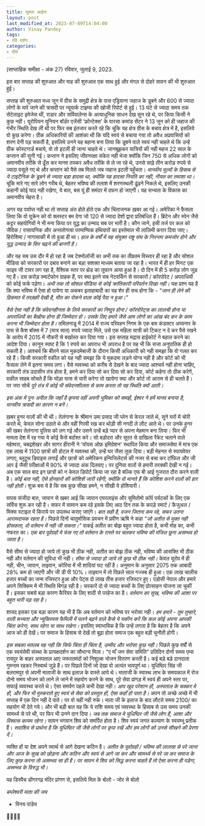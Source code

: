 ```yaml
---
title: घूमता आईना
layout: post
last_modified_at: 2023-07-09T14:04:00
author: Vinay Pandey
tags:
- रवि दर्शन
categories:
- दीर्घ
---
```

(साप्ताहिक समीक्षा - अंक 27)
रविवार, जुलाई 9, 2023.

इस बार सप्ताह की शुरुआत और माह की शुरुआत एक साथ हुई और मंगल से दोहरे सावन की भी शुरुआत हुई। 

सप्ताह की शुरुआत  मध्य जून में ग्रीस के समुद्री क्षेत्र के पास एड्रियाना जहाज के डूबने और 600 से ज्यादा लोगों के मारे जाने की त्रासदी पर न्यूयार्क टाइम्स की खोजी रिपोर्ट से हुई। 13 घंटे से ज्यादा समय तक सेटेलाइट इमेजेस थीं, राडार और सर्विवालेन्स के अत्याधुनिक साधन देख सुन रहे थे, पर किया किसी ने कुछ नही। यूरोपियन यूनियन बॉर्डर एजेंसी 'फ्रोन्टेक्स' के वारसा कमांड सेंटर ने 13 जून को ही जहाज की गंभीर स्थिति देख ली थी पर फिर सब इंतजार करते रहे कि चूंकि यह क्षेत्र ग्रीस के बचाव क्षेत्र में है, इसलिये वो कुछ करेगा। ग्रीक अधिकारियों की आशंका थी कि यदि स्वयं से बचाया गया तो अवैध अप्रवासियों को शरण देनी पड़ सकती है, इसलिये उनने यह बहाना बना लिया कि डूबने वाले स्वयं नही चाहते थे कि उन्हें ग्रीक कोस्टगार्ड बचाये, वो तो इटली ही जाना चाहते थे। जानबूझकर यात्रियों की नही महज 22 साल के कप्तान की सुनी गई। कप्तान ने इसलिए जीवनरक्षा संकेत नही भेजा क्योंकि जिन 750 से अधिक लोगों को अमानवीय तरीके से ढूँस कर मानव तस्कर अवैध तरीके से ले जा रहे थे, उनसे साढ़े तीन करोड़ रुपये से ज्यादा वसूले गए थे और कप्तान को पैसे तब मिलते जब जहाज इटली पहुँचता। *मानवीय मूल्यों के हिसाब से ये टाइटैनिक के डूबने से ज्यादा बड़ा हादसा था, क्योंकि यह हादसा नियति का नही, नीयत का तमाशा था।* चूंकि मारे गए सारे लोग गरीब थे, बेहतर भविष्य की तलाश में शरणस्थली ढूंढने निकले थे, इसलिए उनकी कहानी कोई याद नही रखेगा, ये बात, बस यूं ही समंदर में दफन हो जाएगी। यह सभ्यता के विकास का अमानवीय चेहरा है।

अगर यह पर्याप्त नही था तो सप्ताह अंत होते होते एक और चिंताजनक ख़बर आ गई। अमेरिका ने फैसला लिया कि वो यूक्रेन को वो क्लस्टर बम देगा जो 120 से ज्यादा देशों द्वारा प्रतिबंधित हैं। ब्रिटेन और स्पेन जैसे कट्टर सहयोगियों ने भी मना किया पर युद्ध का उन्माद सब पर भारी है। कौन जाने, इसी तर्ज पर कल को जैविक / रासायनिक  और अन्ततोगत्वा परमाण्विक हथियारों का इस्तेमाल भी लाज़िमी करार दिया जाए। हिरोशिमा / नागासाकी में तो हुआ ही था। *हाल के वर्षों में यह संयुक्त राष्ट्र संघ के निरन्तर कमजोर होने और युद्ध उन्माद के सिर चढ़ने की बानगी है।*

और यह सब उस दौर में हो रहा है जब टेक्नोलॉजी का अभी तक का तीव्रतम विस्तार ही रहा है और सोशल मीडिया को सरकारों पर दबाव बनाने का बड़ा सशक्त माध्यम बताया जा रहा है। भारत में ही हर मिनट एक फाइव जी टावर लग रहा है, वैश्विक स्तर पर थ्रेड का तूफान आया हुआ है। दो दिन में ही 5 करोड़ लोग जुड़ गए हैं। दस करोड़ स्मार्टफोन ग्राहक हैं, पर क्या इतने सब नेटवर्किंग से सरकारों / कॉरपोरेट / अपराधियों को कोई फर्क पड़ेगा। *अभी तक तो सोशल मीडिया से कोई क्रांतिकारी परिवर्तन दिखा नही।* यक्ष प्रश्न यह है कि क्या भविष्य में ऐसा हो  पायेगा या अकबर इलाहाबादी का यह शेर ही सच होगा कि -
_"जान ही लेने की हिकमत में तरक़्क़ी देखी है,_
_मौत का रोकने वाला कोई पैदा न हुआ।"_

*वैसे ऐसा नही है कि संवेदनहीनता के लिये सरकारों का निष्ठुर होना / कॉरपोरेट्स का लालची होना या अपराधियों का बैखोफ होना ही जिम्मेदार हो। उसके लिए हमारे जैसे आम लोगों का आंख बंद कर के काम करना भी जिम्मेदार होता है।* तमिलनाडू में 2014 में राज्य परिवहन निगम के एक बस कंडक्टर अय्यनार के पास से कैश बॉक्स में 7 (मात्र सात) रुपये ज्यादा मिले, उसे एक महिला यात्री को टिकट न दे कर पैसे रखने के आरोप में 2015 में नौकरी से बर्खास्त कर दिया गया। इस सप्ताह मद्रास हाईकोर्ट ने बहाल करने का आदेश दिया। कानून स्पष्ट है कि 1 रुपये का अपराध भी अपराध है पर यह भी कि सजा अनुपातिक ही हो सकती है। आश्चर्य कि बीतने साल मुकदमेबाजी के दौरान किसी अधिकारी को नही समझा कि वो गलत कर रहे हैं। किसी सरकारी वकील को यह नही समझा कि ये मुकदमा लड़ने योग्य नही है और कोर्ट को भी फैसला लेने में इतना समय लगा। वैसे व्यवस्था को करीब से देखने के बाद ज्यादा आश्चर्य नही होना चाहिए, सरकारी तंत्र उदासीन तंत्र होता है, हमने कर दिया सो कर दिया सो कर दिया, कोर्ट कहेगा तो ठीक करेगें, वकील साहब सोचते हैं कि घोड़ा घास से यारी करेगा तो खायेगा क्या और कोर्ट तो आराम से ही चलते हैं। पर जरा सोचें *पूरे तंत्र में कोई भी संवेदनशीलता से काम करता तो यह स्थिति क्यों आती।*

*इस अंक में पुनः अपील कि जहाँ है कृपया वहीं अपनी भूमिका को समझें, ईश्वर ने हमें मानव बनाया है, मानवीय त्रासदी का कारण न बनें।*

ख़बर हुनर वालों की भी थी। तेलंगाना के श्रीमान उमा प्रसाद जी प्लेन से केरल जाते थे, सूने घरों में चोरी करते थे, केवल सोना उठाते थे और वहीं गिरवी रख कर थोड़ी सी नगदी ले लौट आते थे। पर उनके हुनर की खबर तेलंगाना पुलिस को लग गई और उसने उन्हें बड़े प्यार से अपना मेहमान बना लिया। फिर भी मामला देश में रह गया ये कोई कैसे बर्दाश्त करे। सो बड़ोदरा और सूरत से दाखिला रैकेट चलाने वाले महेश्वरा, चबद्रशेखर और सागर हीरानी ने 'वॉयस ऑफ़ इमिग्रेशन' स्थापित किया और समाजसेवा में मात्र एक एक लाख में 1100 छात्रों की होटल में व्यवस्था की, उन्हें घर जैसा लुक दिया। बड़ी मेहनत से स्पायवेयर लगाए, ब्लूटूथ डिवाइस लगाईं और छात्रों को अमेरिकन इन्विजिलेटर्स की नजर से बचा कर टॉफिल और जी आर ई जैसी परीक्षाओं में 90% से ज्यादा अंक दिलवाए। पर दुनिया वालों से हमारी तरक्की देखी न गई। अब एक साल बाद इन छात्रों को न केवल डिपोर्ट किया जा रहा है बल्कि एफ बी आई गुजरात दौरा करने वाली है। *कोई बात नही, ऐसे होनहारों की कोशिशें जारी रहेंगी, क्योंकि वो मानते हैं कि कोशिश करने वालों की हार नही होती।* शुक्र बस ये है कि सब कुछ सीखा हमने, न सीखी ये होशियारी।

वापस संजीदा बात, जापान से खबर आई कि जापान एयरलाइंस और सुमितोमो कॉर्प पर्यटकों के लिए एक सर्विस शुरू कर रही है। सफर में सामान कम रहे इसके लिए आठ दिन तक के कपड़े स्मार्ट / कैजुअल / मिक्स स्टाइल में किराये पर उपलब्ध कराए जाएंगे। *बात सही है, वजन जितना कम रहे, सफर उतना आरामदायक रहता है।* पिछले दिनों चातुर्मासिक प्रवचन में प्रवीण ऋषि ने कहा _"जो अतीत से मुक्त नही होसकता, वो वर्तमान में नही जी सकता।"_  वाकई अतीत का बोझ बहुत ज्यादा होता है, कभी मोह का, कभी नफरत का। *एक बार पूर्वग्रहों मे फंस गए तो वर्तमान के रास्ते पर चलकर भविष्य की मंजिल छूना असम्भव हो जाता है।*

वैसे सीमा से ज्यादा हो जाये तो कुछ भी ठीक नही, अतीत का बोझ ठीक नही, भविष्य की आसक्ति भी ठीक नही और वर्तमान की सुविधा भी नही। *सीमा से ज्यादा हो जाये तो कुछ भी ठीक नही।* केवल यूरोप में ही नही, चीन, जापान, ताइवान, कोरिया में भी शादियां घट रहीं है। अनुमान के अनुसार 2075 तक आबादी 28% कम हो जाएगी और जी डी पी 10%। ताइवान में तो पिछले साल गज्जब ही हुआ। एक लाख चालीस हजार बच्चों का जन्म रजिस्टर हुआ और पेट्स दो लाख तीस हजार रजिस्टर हुए। पड़ोसी नेपाल और हमारे अपने सिक्किम में भी स्थिति बिगड़ रही है। सरकारें दो से ज्यादा बच्चों के लिए प्रोत्साहन योजना ला चुकीं हैं। इसका सबसे बड़ा कारण कैरियर के लिए शादी से परहेज का है। *वर्तमान का सुख, भविष्य की आशा पर बहुत भारी पड़ रहा है।* 

शायद इसका एक बड़ा कारण यह भी है कि अब वर्तमान को भविष्य पर भरोसा नही। *हम हमारे - तुम तुम्हारे, वाली सभ्यता और न्यूक्लियस फैमिली में पलने बढ़ने वाले कैसे ये यकीन करें कि कल कोई अपना आपकी चिंता करेगा, साथ रहेगा या साथ रखेगा।* इसलिए स्वाभाविक है कि उन्हें लगता है कि बेहतर है कि अपने आज को ही देखें। पर समाज के हिसाब से देखें तो बूढ़ा होता समाज एक बहुत बड़ी चुनौती होगी।

*इस सबका मतलब यह नही कि सिर्फ चिंता ही चिंता है, उम्मीद और भरोसा  कुछ नही।* पिछले कुछ वर्षों से एक स्वयंसेवी संस्था के प्रत्यक्षदर्शन का सौभाग्य मिला। "ए माँ जन सेवा समिति" प्रतिदिन दोनों समय एम्स रायपुर के बाहर अस्पताल आए जरूरतमंदों को निशुल्क भोजन वितरण करती है। कई बड़े बड़े दानदाता गुमनाम रहकर  निस्वार्थ जुड़े हैं। पर पिछले दिनों जो देखा वो अत्यंत भावपूर्ण था। युधिष्ठिर सिंह जी बलरामपुर से अपनी माताजी के साथ इलाज़ के वास्ते आये थे। माताजी के स्वास्थ लाभ के समयकाल में रोज दोनो समय भोजन को लाने ले जाने में सहयोग करने के साथ, पूरे सेवा प्रांगड़ में स्वयं ही अपने स्तर पर, सफाई व्यवस्था करते थे। ऐसा समर्पण पहले कभी देखा नही। *आप खुद परेशान हों, अस्पताल के चक्कर मे हों, और फिर भी मुस्कराते हुए स्वयं से सेवा को प्रस्तुत हों, ऐसा कहाँ हो पाता है।* अपन तो अच्छे अच्छे में भी सप्ताह में एक दिन नही दे पाते। पर वो यहीं नही रुके। माता जी के इलाज के बाद लौटते समय 2100/ का सहयोग भी देते गये। और भी बड़ी बात यह कि ये राशि समय एवं व्यवस्था के हिसाब से उस समय उनकी सामर्थ्य से परे थी, पर फिर भी उनने दान दिया। *जब तक समाज मे युधिष्ठिर जी जैसे लोग हैं, आशा और विश्वास कायम रहेगा।* सावन भगवान शिव को समर्पित होता है। शिव स्वयं जगत कल्याण के स्वयम्भू प्रतीक हैं। *सदाशिव से प्रार्थना है कि युधिष्ठिर जी जैसे लोगों पर कृपा रखें और हम लोगों को उनसे सीखने की प्रेरणा दें।*

व्यक्ति हों या देश अपने स्वार्थ से आगे देखना कठिन है। *अतीत के पूर्वाग्रहों / भविष्य की लालसा से परे जाना और आज के सुख को छोड़ना और कठिन और स्वयं से आगे जा कर और सामर्थ्य से परे जा कर समाज के लिए कुछ करना तो असम्भव सा ही है। पर सावन मे शिव को सिद्ध करना चाहते हैं तो ऐसा करना ही पडेगा, असम्भव के विरुद्ध भी।*

यह डिस्पैच डोंगरगढ़ मंदिर प्रांगण से, 
इसलिये मिल के बोलो - जोर से बोलो

*बम्लेश्वरी माता की जय*

- विनय पांडेय

🙏🌷🌷🙏


